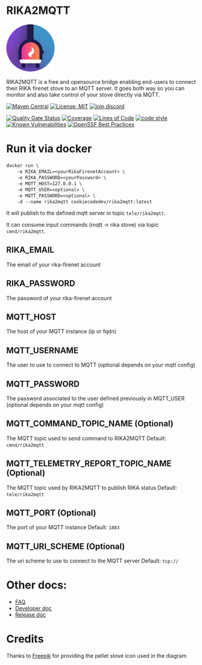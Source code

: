 # RIKA2MQTT

![logo](./docs/assets/rika2mqtt-128x128.png)

RIKA2MQTT is a free and opensource bridge enabling end-users to connect their RIKA firenet stove to an MQTT server.
It goes both way so you can monitor and also take control of your stove directly via MQTT.

[![Maven Central](https://maven-badges.herokuapp.com/maven-central/dev.cookiecode/rika2mqtt-parent/badge.svg)](https://maven-badges.herokuapp.com/maven-central/dev.cookiecode/rika2mqtt-parent)
[![License: MIT](https://img.shields.io/badge/License-MIT-yellow.svg)](https://opensource.org/licenses/MIT)
[![join discord](https://img.shields.io/badge/join%20discord-gray?style=flat&logo=discord&link=https://discord.gg/uqQ2SWCQCb)](https://discord.gg/uqQ2SWCQCb)

[![Quality Gate Status](https://sonarcloud.io/api/project_badges/measure?project=sebastienvermeille_rika2mqtt&metric=alert_status)](https://sonarcloud.io/summary/new_code?id=sebastienvermeille_rika2mqtt)
[![Coverage](https://sonarcloud.io/api/project_badges/measure?project=sebastienvermeille_rika2mqtt&metric=coverage)](https://sonarcloud.io/summary/new_code?id=sebastienvermeille_rika2mqtt)
[![Lines of Code](https://sonarcloud.io/api/project_badges/measure?project=sebastienvermeille_rika2mqtt&metric=ncloc)](https://sonarcloud.io/summary/new_code?id=sebastienvermeille_rika2mqtt)
[![code style](https://img.shields.io/badge/code%20style-google%20code%20style-green?style=flat&link=https://google.github.io/styleguide/javaguide.html)](https://google.github.io/styleguide/javaguide.html)
[![Known Vulnerabilities](https://snyk.io/test/github/sebastienvermeille/rika2mqtt/badge.svg)](https://snyk.io/test/github/sebastienvermeille/rika2mqtt)
[![OpenSSF Best Practices](https://bestpractices.coreinfrastructure.org/projects/7361/badge)](https://bestpractices.coreinfrastructure.org/projects/7361)

# Run it via docker

```
docker run \
    -e RIKA_EMAIL=<yourRikaFirenetAccount> \
    -e RIKA_PASSWORD=<yourPassword> \
    -e MQTT_HOST=127.0.0.1 \
    -e MQTT_USER=<optional> \
    -e MQTT_PASSWORD=<optional> \
    -d --name rika2mqtt cookiecodedev/rika2mqtt:latest
```

It will publish to the defined mqtt server in topic `tele/rika2mqtt`.

It can consume input commands (mqtt -> rika stove) via topic `cmnd/rika2mqtt`.

## RIKA_EMAIL

The email of your rika-firenet account

## RIKA_PASSWORD

The password of your rika-firenet account

## MQTT_HOST

The host of your MQTT instance (ip or fqdn)

## MQTT_USERNAME

The user to use to connect to MQTT (optional depends on your mqtt config)

## MQTT_PASSWORD

The password associated to the user defined previously in MQTT_USER (optional depends on your mqtt
config)

## MQTT_COMMAND_TOPIC_NAME (Optional)
The MQTT topic used to send command to RIKA2MQTT
Default: `cmnd/rika2mqtt`

## MQTT_TELEMETRY_REPORT_TOPIC_NAME (Optional)
The MQTT topic used by RIKA2MQTT to publish RIKA status
Default: `tele/rika2mqtt`

## MQTT_PORT (Optional)

The port of your MQTT instance
Default: `1883`

## MQTT_URI_SCHEME (Optional)
The uri scheme to use to connect to the MQTT server 
Default: `tcp://`

# Other docs:
* [FAQ](./FAQ.md)
* [Developer doc](./DEV.md)
* [Release doc](./RELEASE.md)

# Credits
Thanks to [Freepik](https://www.freepik.com/icon/pellet-stove_6625341) for providing the pellet stove icon used in the diagram
